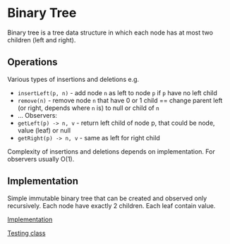 # Binary Tree
Binary tree is a tree data structure in which each node has at most two children (left and right).

## Operations
Various types of insertions and deletions e.g.
- `insertLeft(p, n)` - add node `n` as left to node `p` if `p` have no left child
- `remove(n)` - remove node `n` that have 0 or 1 child == change parent left (or right, depends where `n` is) to null or child of `n`
- ...
Observers:
- `getLeft(p) -> n, v` - return left child of node p, that could be node, value (leaf) or null
- `getRight(p) -> n, v` - same as left for right child

Complexity of insertions and deletions depends on implementation. For observers usually O(1).

## Implementation
Simple immutable binary tree that can be created and observed only recursively. Each node have exactly 2 children. Each leaf contain value.

[Implementation](/src/datastructures/trees/BinaryTree.java)

[Testing class](/test/datastructures/trees/BinaryTreeTest.java)
